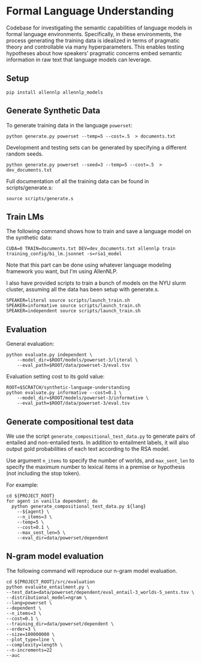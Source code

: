 # Formal Language Understanding

Codebase for investigating the semantic capabilities of language models in formal language environments. Specifically, in these environments, the process generating the training data is idealized in terms of pragmatic theory and controllable via many hyperparameters. This enables testing hypotheses about how speakers' pragmatic concerns embed semantic information in raw text that language models can leverage.

## Setup

```shell
pip install allennlp allennlp_models
```

<!-- To get a singularity container for `allennlp`, one can also do:

```shell
singularity pull docker://allennlp/allennlp:latest
``` -->

## Generate Synthetic Data

To generate training data in the language `powerset`:

```shell
python generate.py powerset --temp=5 --cost=.5  > documents.txt
```

Development and testing sets can be generated by specifying a different random seeds.

```shell
python generate.py powerset --seed=3 --temp=5 --cost=.5  > dev_documents.txt
```

Full documentation of all the training data can be found in scripts/generate.s:

```shell
source scripts/generate.s
```

## Train LMs

The following command shows how to train and save a language model on the synthetic data:
```shell
CUDA=0 TRAIN=documents.txt DEV=dev_documents.txt allennlp train training_config/bi_lm.jsonnet -s=rsa1_model
```

Note that this part can be done using whatever language modeling framework you want, but I'm using AllenNLP.

I also have provided scripts to train a bunch of models on the NYU slurm cluster, assuming all the data has been setup with generate.s.

```shell
SPEAKER=literal source scripts/launch_train.sh
SPEAKER=informative source scripts/launch_train.sh
SPEAKER=independent source scripts/launch_train.sh
```

## Evaluation

General evaluation:

```shell
python evaluate.py independent \
    --model_dir=$ROOT/models/powerset-3/literal \
    --eval_path=$ROOT/data/powerset-3/eval.tsv
```

Evaluation setting cost to its gold value:

```shell
ROOT=$SCRATCH/synthetic-language-understanding
python evaluate.py informative --cost=0.1 \
    --model_dir=$ROOT/models/powerset-3/informative \
    --eval_path=$ROOT/data/powerset-3/eval.tsv
```


## Generate compositional test data

We use the script `generate_compositional_test_data.py` to generate pairs of entailed and non-entailed texts. In addition to entailment labels, it will also output gold probabilities of each text according to the RSA model.

Use argument `n_items` to specify the number of worlds, and `max_sent_len` to specify the maximum number to lexical items in a premise or hypothesis (not including the stop token).

For example:
```shell
cd ${PROJECT_ROOT}
for agent in vanilla dependent; do
  python generate_compositional_test_data.py ${lang} 
    --${agent} \
    --n_items=3 \
    --temp=5 \
    --cost=0.1 \
    --max_sent_len=5 \
    --eval_dir=data/powerset/dependent
```



## N-gram model evaluation

The following command will reproduce our n-gram model evaluation.

```shell
cd ${PROJECT_ROOT}/src/evaluation
python evaluate_entailment.py \
--test_data=data/powerset/dependent/eval_entail-3_worlds-5_sents.tsv \
--distributional_model=ngram \
--lang=powerset \
--dependent \
--n_items=3 \
--cost=0.1 \
--training_dir=data/powerset/dependent \
--order=3 \
--size=100000000 \
--plot_type=line \
--complexity=length \
--n-increments=22
--auc
```